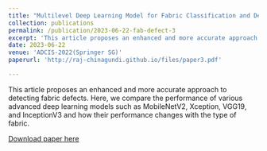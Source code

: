 ```yaml
---
title: "Multilevel Deep Learning Model for Fabric Classification and Defect Detection"
collection: publications
permalink: /publication/2023-06-22-fab-defect-3
excerpt: 'This article proposes an enhanced and more accurate approach to detecting fabric defects. Here, we compare the performance of various advanced deep learning models such as MobileNetV2, Xception, VGG19, and InceptionV3 and how their performance changes with the type of fabric.'
date: 2023-06-22
venue: 'ADCIS-2022(Springer SG)'
paperurl: 'http://raj-chinagundi.github.io/files/paper3.pdf'

---
```

This article proposes an enhanced and more accurate approach to detecting fabric defects. Here, we compare the performance of various advanced deep learning models such as MobileNetV2, Xception, VGG19, and InceptionV3 and how their performance changes with the type of fabric.

[Download paper here](https://link.springer.com/chapter/10.1007/978-981-99-0981-0_57)

